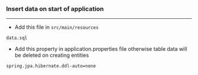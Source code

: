 ### Insert data on start of application
------
* Add this file in `src/main/resources`
```
data.sql
```
* Add this property in application.properties file otherwise table data will be deleted on creating entities
```
spring.jpa.hibernate.ddl-auto=none
```